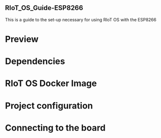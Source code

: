 ## RIoT_OS_Guide-ESP8266
This is a guide to the set-up necessary for using RIoT OS with the ESP8266

# Preview

# Dependencies

# RIoT OS Docker Image

# Project configuration

# Connecting to the board
